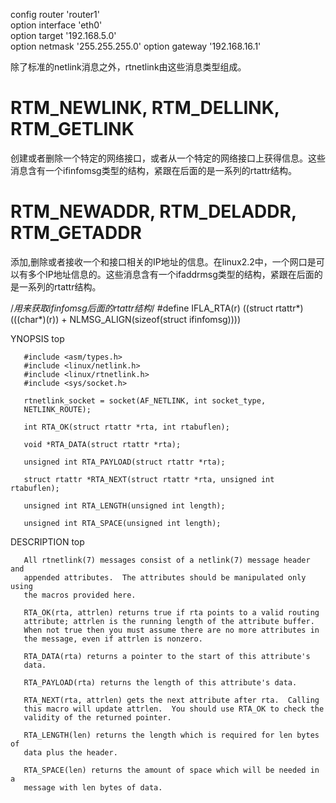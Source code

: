 

config router 'router1'               
        option interface 'eth0'       
        option target '192.168.5.0'   
        option netmask '255.255.255.0'
        option gateway '192.168.16.1'

除了标准的netlink消息之外，rtnetlink由这些消息类型组成。
# RTM_NEWLINK, RTM_DELLINK, RTM_GETLINK
创建或者删除一个特定的网络接口，或者从一个特定的网络接口上获得信息。这些消息含有一个ifinfomsg类型的结构，紧跟在后面的是一系列的rtattr结构。

# RTM_NEWADDR, RTM_DELADDR, RTM_GETADDR
 添加,删除或者接收一个和接口相关的IP地址的信息。在linux2.2中，一个网口是可以有多个IP地址信息的。这些消息含有一个ifaddrmsg类型的结构，紧跟在后面的是一系列的rtattr结构。
 
/*用来获取ifinfomsg后面的rtattr结构*/
#define IFLA_RTA(r)  ((struct rtattr*)(((char*)(r)) + NLMSG_ALIGN(sizeof(struct ifinfomsg))))

YNOPSIS         top

       #include <asm/types.h>
       #include <linux/netlink.h>
       #include <linux/rtnetlink.h>
       #include <sys/socket.h>

       rtnetlink_socket = socket(AF_NETLINK, int socket_type,
       NETLINK_ROUTE);

       int RTA_OK(struct rtattr *rta, int rtabuflen);

       void *RTA_DATA(struct rtattr *rta);

       unsigned int RTA_PAYLOAD(struct rtattr *rta);

       struct rtattr *RTA_NEXT(struct rtattr *rta, unsigned int rtabuflen);

       unsigned int RTA_LENGTH(unsigned int length);

       unsigned int RTA_SPACE(unsigned int length);
DESCRIPTION         top

       All rtnetlink(7) messages consist of a netlink(7) message header and
       appended attributes.  The attributes should be manipulated only using
       the macros provided here.

       RTA_OK(rta, attrlen) returns true if rta points to a valid routing
       attribute; attrlen is the running length of the attribute buffer.
       When not true then you must assume there are no more attributes in
       the message, even if attrlen is nonzero.

       RTA_DATA(rta) returns a pointer to the start of this attribute's
       data.

       RTA_PAYLOAD(rta) returns the length of this attribute's data.

       RTA_NEXT(rta, attrlen) gets the next attribute after rta.  Calling
       this macro will update attrlen.  You should use RTA_OK to check the
       validity of the returned pointer.

       RTA_LENGTH(len) returns the length which is required for len bytes of
       data plus the header.

       RTA_SPACE(len) returns the amount of space which will be needed in a
       message with len bytes of data.